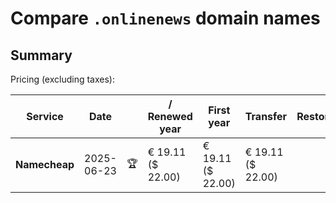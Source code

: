 # Compare `.onlinenews` domain names

## Summary

Pricing (excluding taxes):

| Service | Date |  | / Renewed year | First year | Transfer | Restoration |
|--|--|--|--|--|--|--|
| **Namecheap** | 2025-06-23 | 🏆 | € 19.11<br>($ 22.00) | € 19.11<br>($ 22.00) | € 19.11<br>($ 22.00) |  |
